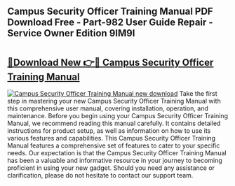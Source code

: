 ## Campus Security Officer Training Manual PDF Download Free - Part-982 User Guide Repair - Service Owner Edition 9IM9l

# <h2><a href="http://bc32681.oget.top/?id=Campus+Security+Officer+Training+Manual">🔗Download New 👉🔴 Campus Security Officer Training Manual</a></h2>

[![Campus Security Officer Training Manual new download](https://i.imgur.com/5g1atiW.png)](http://bc32681.oget.top/?id=Campus+Security+Officer+Training+Manual)
Take the first step in mastering your new Campus Security Officer Training Manual with this comprehensive user manual, covering installation, operation, and maintenance. Before you begin using your Campus Security Officer Training Manual, we recommend reading this manual carefully. It contains detailed instructions for product setup, as well as information on how to use its various features and capabilities. This Campus Security Officer Training Manual features a comprehensive set of features to cater to your specific needs. Our expectation is that the Campus Security Officer Training Manual has been a valuable and informative resource in your journey to becoming proficient in using your new gadget. Should you need any assistance or clarification, please do not hesitate to contact our support team.
